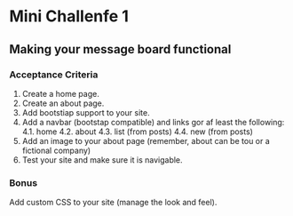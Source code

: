 # Mini Challenfe 1

## Making your message board functional

### Acceptance Criteria
1. Create a home page.
2. Create an about page.
3. Add bootstiap support to your site.
4. Add a navbar (bootstap compatible) and links gor af least the following:
4.1. home
4.2. about
4.3. list (from posts)
4.4. new (from posts)
5. Add an image to your about page (remember, about can be tou or a fictional company)
6. Test your site and make sure it is navigable.

### Bonus
Add custom CSS to your site (manage the look and feel).